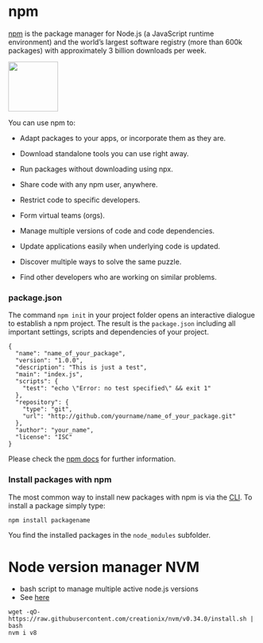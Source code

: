 # npm
[npm](http://npmjs.com) is the package manager for Node.js (a JavaScript runtime environment) and the world’s largest software registry (more than 600k packages)
with approximately 3 billion downloads per week.

<img src="../images/npm_logo.png" alt="" style="width: 100px;"/>

You can use npm to:

* Adapt packages to your apps, or incorporate them as they are.

* Download standalone tools you can use right away.

* Run packages without downloading using npx.

* Share code with any npm user, anywhere.

* Restrict code to specific developers.

* Form virtual teams (orgs).

* Manage multiple versions of code and code dependencies.

* Update applications easily when underlying code is updated.

* Discover multiple ways to solve the same puzzle.

* Find other developers who are working on similar problems.

### package.json

The command `npm init` in your project folder opens an interactive dialogue to establish a npm project.
The result is the `package.json` including all important settings, scripts and dependencies of your project.

```
{
  "name": "name_of_your_package",
  "version": "1.0.0",
  "description": "This is just a test",
  "main": "index.js",
  "scripts": {
    "test": "echo \"Error: no test specified\" && exit 1"
  },
  "repository": {
    "type": "git",
    "url": "http://github.com/yourname/name_of_your_package.git"
  },
  "author": "your_name",
  "license": "ISC"
}
```

Please check the [npm docs](https://docs.npmjs.com/) for further information.

### Install packages with npm

The most common way to install new packages with npm is via the [CLI](https://docs.npmjs.com/cli/npm).
To install a package simply type:

`npm install packagename`

You find the installed packages in the `node_modules` subfolder.

# Node version manager NVM
* bash script to manage multiple active node.js versions
* See [here](https://github.com/creationix/nvm)

```
wget -qO- https://raw.githubusercontent.com/creationix/nvm/v0.34.0/install.sh | bash
nvm i v8
```
